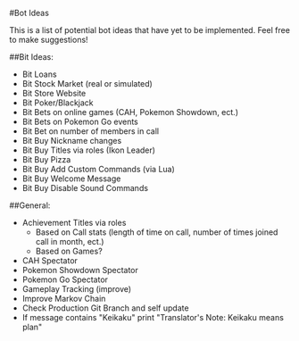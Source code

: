 #Bot Ideas

This is a list of potential bot ideas that have yet to be implemented.  Feel free to make suggestions!  

##Bit Ideas:
- Bit Loans
- Bit Stock Market (real or simulated)
- Bit Store Website
- Bit Poker/Blackjack
- Bit Bets on online games (CAH, Pokemon Showdown, ect.)
- Bit Bets on Pokemon Go events
- Bit Bet on number of members in call
- Bit Buy Nickname changes
- Bit Buy Titles via roles (Ikon Leader)
- Bit Buy Pizza
- Bit Buy Add Custom Commands (via Lua)
- Bit Buy Welcome Message
- Bit Buy Disable Sound Commands

##General:
- Achievement Titles via roles
    - Based on Call stats (length of time on call, number of times joined call in month, ect.)
    - Based on Games?
- CAH Spectator
- Pokemon Showdown Spectator
- Pokemon Go Spectator
- Gameplay Tracking (improve)
- Improve Markov Chain
- Check Production Git Branch and self update
- If message contains "Keikaku" print "Translator's Note: Keikaku means plan"
